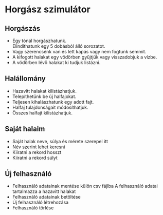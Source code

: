 # Horgász szimulátor

## Horgászás

- Egy tónál horgászhatunk.  
Elindíthatunk egy 5 dobásból álló sorozatot.
- Vagy szerencsénk van és lett kapás vagy nem fogtunk semmit.
- A kifogott halakat egy vödörben gyűjtjük vagy visszadobjuk a vízbe.
- A vödörben lévő halakat ki tudjuk listázni.

## Halállomány

- Hazavitt halakat kilistázhatjuk.
- Telepíthetünk be új halfajokat.
- Teljesen kihalászhatunk egy adott fajt.
- Halfaj tulajdonságait módosíthatjuk.
- Összes halfajt kilistázhatjuk.

## Saját halaim
- Saját halak neve, súlya és mérete szerepel itt
- Név szerint lehet keresni
- Kiiratni a rekord hosszt
- Kiiratni a rekord súlyt

## Új felhasználó

- Felhasználó adatainak mentése külön csv fájlba
A felhasználó adatai tartalmazza a hazavitt halakat
- Felhasználó adatainak betöltése
- Új felhasználó létrehozása 
- Felhasználó törlése
